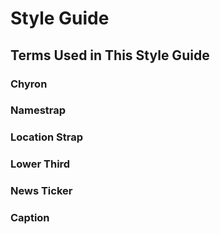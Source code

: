 # Style Guide

## Terms Used in This Style Guide

### Chyron

### Namestrap

### Location Strap

### Lower Third

### News Ticker

### Caption
